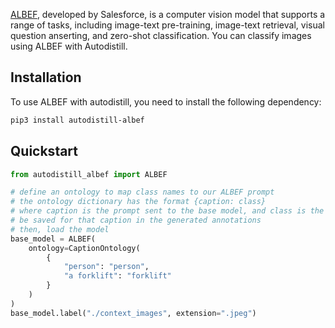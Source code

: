 [ALBEF](https://github.com/salesforce/LAVIS), developed by Salesforce, is a computer vision model that supports a range of tasks, including image-text pre-training, image-text retrieval, visual question anserting, and zero-shot classification. You can classify images using ALBEF with Autodistill.

## Installation

To use ALBEF with autodistill, you need to install the following dependency:


```bash
pip3 install autodistill-albef
```

## Quickstart

```python
from autodistill_albef import ALBEF

# define an ontology to map class names to our ALBEF prompt
# the ontology dictionary has the format {caption: class}
# where caption is the prompt sent to the base model, and class is the label that will
# be saved for that caption in the generated annotations
# then, load the model
base_model = ALBEF(
    ontology=CaptionOntology(
        {
            "person": "person",
            "a forklift": "forklift"
        }
    )
)
base_model.label("./context_images", extension=".jpeg")
```
